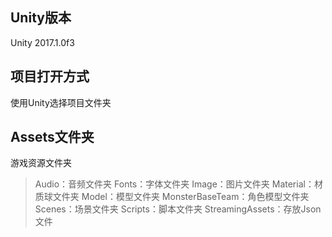 Unity版本
----------
Unity 2017.1.0f3 

项目打开方式
----------
使用Unity选择项目文件夹

Assets文件夹
---------
游戏资源文件夹

>Audio：音频文件夹
>Fonts：字体文件夹
>Image：图片文件夹
>Material：材质球文件夹
>Model：模型文件夹
>MonsterBaseTeam：角色模型文件夹
>Scenes：场景文件夹
>Scripts：脚本文件夹
>StreamingAssets：存放Json文件
